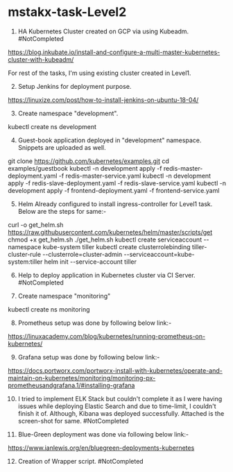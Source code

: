 # mstakx-task-Level2

1. HA Kubernetes Cluster created on GCP via using Kubeadm. #NotCompleted 

https://blog.inkubate.io/install-and-configure-a-multi-master-kubernetes-cluster-with-kubeadm/

For rest of the tasks, I'm using existing cluster created in Level1.

2. Setup Jenkins for deployment purpose.

https://linuxize.com/post/how-to-install-jenkins-on-ubuntu-18-04/

3. Create namespace "development".  

kubectl create ns development

4. Guest-book application deployed in "development" namespace. Snippets are uploaded as well. 

git clone https://github.com/kubernetes/examples.git
cd examples/guestbook
kubectl -n development apply -f redis-master-deployment.yaml -f redis-master-service.yaml 
kubectl -n development apply -f redis-slave-deployment.yaml -f redis-slave-service.yaml
kubectl -n development apply -f frontend-deployment.yaml -f frontend-service.yaml

5. Helm Already configured to install ingress-controller for Level1 task. Below are the steps for same:-

curl -o get_helm.sh https://raw.githubusercontent.com/kubernetes/helm/master/scripts/get
chmod +x get_helm.sh
./get_helm.sh
kubectl create serviceaccount --namespace kube-system tiller
kubectl create clusterrolebinding tiller-cluster-rule --clusterrole=cluster-admin --serviceaccount=kube-system:tiller
helm init --service-account tiller

6. Help to deploy application in Kubernetes cluster via CI Server. #NotCompleted 

7. Create namespace "monitoring"

kubectl create ns monitoring

8. Prometheus setup was done by following below link:-

https://linuxacademy.com/blog/kubernetes/running-prometheus-on-kubernetes/

9. Grafana setup was done by following below link:-

https://docs.portworx.com/portworx-install-with-kubernetes/operate-and-maintain-on-kubernetes/monitoring/monitoring-px-prometheusandgrafana.1/#installing-grafana

10. I tried to implement ELK Stack but couldn't complete it as I were having issues while deploying Elastic Search and due to time-limit, I couldn't finish it of. Although, Kibana was deployed successfully. Attached is the screen-shot for same. #NotCompleted 

11. Blue-Green deployment was done via following below link:-

https://www.ianlewis.org/en/bluegreen-deployments-kubernetes

12. Creation of Wrapper script. #NotCompleted 




